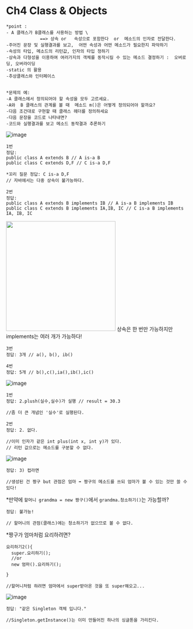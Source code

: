 # Ch4 Class & Objects
```
*point :  
- A 클래스가 B클래스를 사용하는 방법 \
             ==> 상속 or   속성으로 포함한다  or  메소드의 인자로 전달한다.
-주어진 문장 및 실행결과를 보고,  어떤 속성과 어떤 메소드가 필요한지 파악하기
-속성의 타입, 메소드의 리턴값, 인자의 타입 정하기
-상속과 다형성을 이용하여 여러가지의 객체를 동작시킬 수 있는 메소드 결정하기 :  오버로딩, 오버라이딩
-static 의 활용
-추상클래스와 인터페이스


*문제의 예:   
-A 클래스에서 정의되어야 할 속성을 모두 고르세요.
-A와  B 클래스의 관계를 볼 때  메소드 m()은 어떻게 정의되어야 할까요?  
-다음 조건대로 구현할 때 클래스 헤더를 정의하세요
-다음 문장을 코드로 나타내면?
-코드와 실행결과를 보고 메소드 동작결과 추론하기
```

![image](https://user-images.githubusercontent.com/56028436/116397624-ca0bd800-a861-11eb-9dc1-b68736e0fdd8.png)
```
1번
정답: 
public class A extends B // A is-a B
public class C extends D,F // C is-a D,F

*꼬리 질문 정답: C is-a D,F
// 자바에서는 다중 상속이 불가능하다.
```
```
2번
정답: 
public class A extends B implements IB // A is-a B implements IB
public class C extends B implements IA,IB, IC // C is-a B implements IA, IB, IC
```
<img src="https://user-images.githubusercontent.com/56028436/116398804-28858600-a863-11eb-8feb-6b9d04932d1c.png" width="300">
상속은 한 번만 가능하지만 implements는 여러 개가 가능하다!<br/>

```
3번
정답: 3개 // a(), b(), ib()
```
```
4번
정답: 5개 // b(),c(),ia(),ib(),ic()
```

![image](https://user-images.githubusercontent.com/56028436/116397320-6c778b80-a861-11eb-8a03-1e027d685db1.png)
```
1번
정답: 2.plush(실수,실수)가 실행 // result = 30.3

//좀 더 큰 개념인 '실수'로 실행된다.
```
```
2번
정답: 2. 없다.

//이미 인자가 같은 int plus(int x, int y)가 있다.
// 리턴 값으로는 메소드를 구분할 수 없다.
```

![image](https://user-images.githubusercontent.com/56028436/116399222-a47fce00-a863-11eb-83c3-61827ec0bbd0.png)
```
정답: 3) 컵라면

//생성된 건 짱구 but 관점은 엄마 ➡ 짱구의 메소드를 쓰되 엄마가 볼 수 있는 것만 쓸 수 있다!
```
*만약에 `할머니 grandma = new 짱구()`에서 `grandma.청소하기()`는 가능할까?
```
정답: 불가능!

// 할머니의 관점(클래스)에는 청소하기가 없으므로 볼 수 없다.
```
*짱구가 엄마처럼 요리하려면?
```
요리하기2(){
  super.요리하기(); 
  //or
  new 엄마().요리하기();
  
}

//할머니처럼 하려면 엄마에서 super받아온 것을 또 super해오고...
```

![image](https://user-images.githubusercontent.com/56028436/116404293-769d8800-a869-11eb-8f04-8095495aa655.png)
```
정답: "같은 Singleton 객체 입니다."

//Singleton.getInstance()는 이미 만들어진 하나의 싱글톤을 가리킨다.
```
